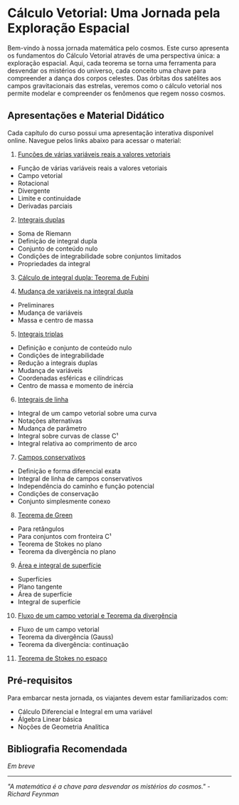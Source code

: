 # Cálculo Vetorial: Uma Jornada pela Exploração Espacial

Bem-vindo à nossa jornada matemática pelo cosmos. Este curso apresenta os fundamentos do Cálculo Vetorial através de uma perspectiva única: a exploração espacial. Aqui, cada teorema se torna uma ferramenta para desvendar os mistérios do universo, cada conceito uma chave para compreender a dança dos corpos celestes. Das órbitas dos satélites aos campos gravitacionais das estrelas, veremos como o cálculo vetorial nos permite modelar e compreender os fenômenos que regem nosso cosmos.

## Apresentações e Material Didático

Cada capítulo do curso possui uma apresentação interativa disponível online. Navegue pelos links abaixo para acessar o material:

1. [Funções de várias variáveis reais a valores vetoriais](https://oangelo.github.io/calculo-vetorial-espacial/slide-decks/funcoes-de-varias-variaveis-reais-a-valores-vetoriais.html)
  - Função de várias variáveis reais a valores vetoriais
  - Campo vetorial
  - Rotacional
  - Divergente
  - Limite e continuidade
  - Derivadas parciais

2. [Integrais duplas](https://oangelo.github.io/calculo-vetorial-espacial/slide-decks/integrais-duplas.html)
  - Soma de Riemann
  - Definição de integral dupla
  - Conjunto de conteúdo nulo
  - Condições de integrabilidade sobre conjuntos limitados
  - Propriedades da integral

3. [Cálculo de integral dupla: Teorema de Fubini](https://oangelo.github.io/calculo-vetorial-espacial/slide-decks/calculo-de-integral-dupla-teorema-de-fubini.html)

4. [Mudança de variáveis na integral dupla](https://oangelo.github.io/calculo-vetorial-espacial/slide-decks/mudanca-de-variaveis-na-integral-dupla.html)
  - Preliminares
  - Mudança de variáveis
  - Massa e centro de massa

5. [Integrais triplas](https://oangelo.github.io/calculo-vetorial-espacial/slide-decks/integrais-triplas.html)
  - Definição e conjunto de conteúdo nulo
  - Condições de integrabilidade
  - Redução a integrais duplas
  - Mudança de variáveis
  - Coordenadas esféricas e cilíndricas
  - Centro de massa e momento de inércia

6. [Integrais de linha](https://oangelo.github.io/calculo-vetorial-espacial/slide-decks/integrais-de-linha.html)
  - Integral de um campo vetorial sobre uma curva
  - Notações alternativas
  - Mudança de parâmetro
  - Integral sobre curvas de classe C¹
  - Integral relativa ao comprimento de arco

7. [Campos conservativos](https://oangelo.github.io/calculo-vetorial-espacial/slide-decks/campos-conservativos.html)
  - Definição e forma diferencial exata
  - Integral de linha de campos conservativos
  - Independência do caminho e função potencial
  - Condições de conservação
  - Conjunto simplesmente conexo

8. [Teorema de Green](https://oangelo.github.io/calculo-vetorial-espacial/slide-decks/teorema-de-green.html)
  - Para retângulos
  - Para conjuntos com fronteira C¹
  - Teorema de Stokes no plano
  - Teorema da divergência no plano

9. [Área e integral de superfície](https://oangelo.github.io/calculo-vetorial-espacial/slide-decks/area-e-integral-de-superficie.html)
  - Superfícies
  - Plano tangente
  - Área de superfície
  - Integral de superfície

10. [Fluxo de um campo vetorial e Teorema da divergência](https://oangelo.github.io/calculo-vetorial-espacial/slide-decks/fluxo-de-um-campo-vetorial-teorema-da-divergencia.html)
   - Fluxo de um campo vetorial
   - Teorema da divergência (Gauss)
   - Teorema da divergência: continuação

11. [Teorema de Stokes no espaço](https://oangelo.github.io/calculo-vetorial-espacial/slide-decks/teorema-de-stokes-no-espaco.html)

## Pré-requisitos

Para embarcar nesta jornada, os viajantes devem estar familiarizados com:
- Cálculo Diferencial e Integral em uma variável
- Álgebra Linear básica
- Noções de Geometria Analítica

## Bibliografia Recomendada

*Em breve*

---
*"A matemática é a chave para desvendar os mistérios do cosmos." - Richard Feynman*
